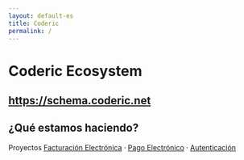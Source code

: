 ```yaml
---
layout: default-es
title: Coderic
permalink: /
---
```

# Coderic Ecosystem
## https://schema.coderic.net

## ¿Qué estamos haciendo?

Proyectos [Facturación Electrónica](https://schema.coderic.net/Billing) · [Pago Electrónico](https://schema.coderic.net/Payments) · [Autenticación](https://schema.coderic.net/Auth)


